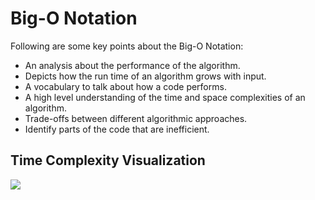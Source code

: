 # Big-O Notation

Following are some key points about the Big-O Notation:
- An analysis about the performance of the algorithm.
- Depicts how the run time of an algorithm grows with input.
- A vocabulary to talk about how a code performs.
- A high level understanding of the time and space complexities of an algorithm.
- Trade-offs between different algorithmic approaches.
- Identify parts of the code that are inefficient.

## Time Complexity Visualization

<img src="/media/Time Complexities.jpg"/>
